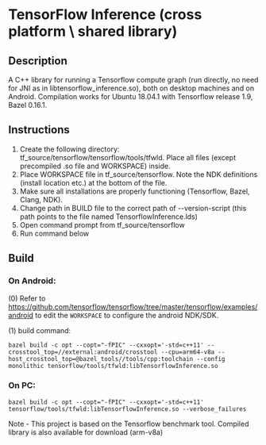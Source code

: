 # TensorFlow Inference (cross platform \ shared library)

## Description
A C++ library for running a Tensorflow compute graph (run directly, no need for JNI as in libtensorflow_inference.so),
both on desktop machines and on Android. Compilation works for Ubuntu 18.04.1 with Tensorflow release 1.9, Bazel 0.16.1.

## Instructions
1. Create the following directory: tf_source/tensorflow/tensorflow/tools/tfwld. Place all files (except precompiled .so file and WORKSPACE) inside. 
2. Place WORKSPACE file in tf_source/tensorflow. Note the NDK definitions (install location etc.) at the bottom of the file.
3. Make sure all installations are properly functioning (Tensorflow, Bazel, Clang, NDK).
4. Change path in BUILD file to the correct path of --version-script (this path points to the file named TensorflowInference.lds) 
5. Open command prompt from tf_source/tensorflow
6. Run command below

## Build

### On Android:

(0) Refer to https://github.com/tensorflow/tensorflow/tree/master/tensorflow/examples/android to edit the `WORKSPACE` to configure the android NDK/SDK.

(1) build command:
```
bazel build -c opt --copt="-fPIC" --cxxopt='-std=c++11' --crosstool_top=//external:android/crosstool --cpu=arm64-v8a --host_crosstool_top=@bazel_tools//tools/cpp:toolchain --config monolithic tensorflow/tools/tfwld:libTensorflowInference.so
```

### On PC:

```
bazel build -c opt --copt="-fPIC" --cxxopt='-std=c++11' tensorflow/tools/tfwld:libTensorflowInference.so --verbose_failures
```

Note - This project is based on the Tensorflow benchmark tool. Compiled library is also available for download (arm-v8a)


